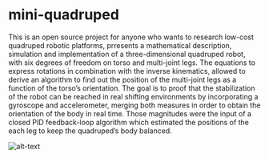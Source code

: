 # mini-quadruped

This is an open source project for anyone who wants to research low-cost quadruped robotic platforms, prresents 
a mathematical description, simulation and implementation of a three-dimensional quadruped robot, with six degrees 
of freedom on torso and multi-joint legs. The equations to express rotations in 
combination with the inverse kinematics, allowed to derive an algorithm to find out the position of the 
multi-joint legs as a function of the torso’s orientation. The goal is to proof that the stabilization
of the robot can be reached in real shifting environments by incorporating a gyroscope and accelerometer, 
merging both measures in order to obtain the orientation of the body in real time. 
Those magnitudes were the input of a closed PID feedback-loop algorithm which estimated the positions of the
each leg to keep the quadruped’s body balanced.

![alt-text](https://media.giphy.com/media/i7qEreajtPtJEAiz5Z/giphy-downsized-large.gif)
